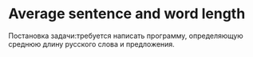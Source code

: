 # Average sentence and word length

Постановка задачи:требуется написать программу, определяющую среднюю длину русского слова и предложения.